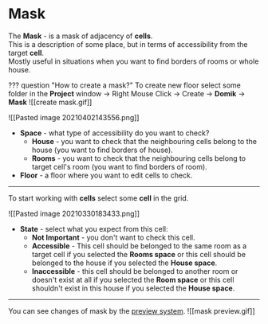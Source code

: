 # **Mask**

The **Mask** -  is a mask of adjacency of **cells**.   
This is a description of some place, but in terms of accessibility from the target **cell**.   
Mostly useful in situations when you want to find borders of rooms or whole house.  

??? question "How to create a mask?"
	To create new floor select some folder in the **Project** window -> Right Mouse Click -> Create -> **Domik** -> **Mask**
	![[create mask.gif]]

![[Pasted image 20210402143556.png]]


- **Space** - what type of accessibility do you want to check?
	- **House** - you want to check that the neighbouring cells belong to the house (you want to find borders of house).
	- **Rooms** - you want to check that the neighbouring cells belong to target cell's room (you want to find borders of room).
- **Floor** - a floor where you want to edit cells to check.

---
 
To start working with **cells** select some **cell** in the grid.

![[Pasted image 20210330183433.png]]

- **State** - select what you expect from this cell:
	- **Not Important** - you don't want to check this cell.
	- **Accessible** - This cell should be belonged to the same room as a target cell if you selected the **Rooms space** or this cell should be belonged to the house if you selected the **House space**.
	- **Inaccessible** - this cell should be belonged to another room or doesn't exist at all if you selected the **Room space** or this cell shouldn't exist in this house if you selected the **House space**. 

---

You can see changes of mask by the [preview system](preview-system.md).
![[mask preview.gif]]